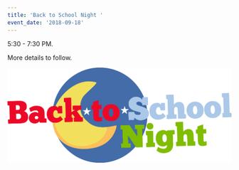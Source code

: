 ```yaml
---
title: 'Back to School Night '
event_date: '2018-09-18'
---
```

5:30 - 7:30 PM.

More details to follow.

![null](/uploads/back_to_school_night.png)
